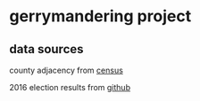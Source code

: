 # gerrymandering project

## data sources

county adjacency from [census](https://www.census.gov/geo/reference/county-adjacency.html)

2016 election results from [github](https://github.com/tonmcg/County_Level_Election_Results_12-16)


